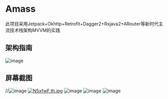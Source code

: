 # Amass
此项目采用Jetpack+Okhttp+Retrofit+Dagger2+Rxjava2+ARouter等新时代主流技术栈架构MVVM的实践

## 架构指南
![image](https://developer.android.google.cn/topic/libraries/architecture/images/final-architecture.png)

## 屏幕截图
//![image](https://github.com/puming/Amass/blob/master/screenshot/home.jpg)
[![N5xfwF.th.jpg](https://s1.ax1x.com/2020/06/30/N5xfwF.th.jpg)](https://imgchr.com/i/N5xfwF)
![image](https://github.com/puming/Amass/blob/master/screenshot/growup.jpg)
![image](https://github.com/puming/Amass/blob/master/screenshot/grade.jpg)
![image](https://github.com/puming/Amass/blob/master/screenshot/mine.jpg)



